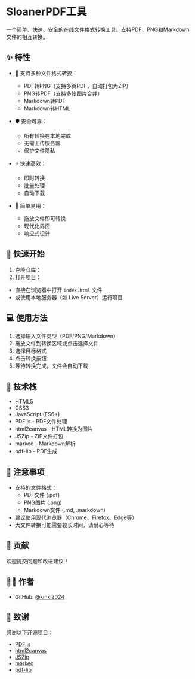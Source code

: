 # SloanerPDF工具

一个简单、快速、安全的在线文件格式转换工具。支持PDF、PNG和Markdown文件的相互转换。

## ✨ 特性

- 🔄 支持多种文件格式转换：
  - PDF转PNG（支持多页PDF，自动打包为ZIP）
  - PNG转PDF（支持多张图片合并）
  - Markdown转PDF
  - Markdown转HTML

- 🛡️ 安全可靠：
  - 所有转换在本地完成
  - 无需上传服务器
  - 保护文件隐私

- ⚡ 快速高效：
  - 即时转换
  - 批量处理
  - 自动下载

- 🎯 简单易用：
  - 拖放文件即可转换
  - 现代化界面
  - 响应式设计

## 🚀 快速开始

1. 克隆仓库：
2. 打开项目：
- 直接在浏览器中打开 `index.html` 文件
- 或使用本地服务器（如 Live Server）运行项目

## 💻 使用方法

1. 选择输入文件类型（PDF/PNG/Markdown）
2. 拖放文件到转换区域或点击选择文件
3. 选择目标格式
4. 点击转换按钮
5. 等待转换完成，文件会自动下载

## 🔧 技术栈

- HTML5
- CSS3
- JavaScript (ES6+)
- PDF.js - PDF文件处理
- html2canvas - HTML转换为图片
- JSZip - ZIP文件打包
- marked - Markdown解析
- pdf-lib - PDF生成

## 📝 注意事项

- 支持的文件格式：
  - PDF文件 (.pdf)
  - PNG图片 (.png)
  - Markdown文件 (.md, .markdown)
- 建议使用现代浏览器（Chrome、Firefox、Edge等）
- 大文件转换可能需要较长时间，请耐心等待

## 🤝 贡献

欢迎提交问题和改进建议！

## 👨‍💻 作者

- GitHub: [@xinxi2024](https://github.com/xinxi2024)

## 🙏 致谢

感谢以下开源项目：

- [PDF.js](https://mozilla.github.io/pdf.js/)
- [html2canvas](https://html2canvas.hertzen.com/)
- [JSZip](https://stuk.github.io/jszip/)
- [marked](https://marked.js.org/)
- [pdf-lib](https://pdf-lib.js.org/) 